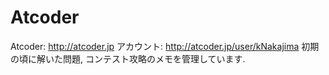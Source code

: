 # Atcoder
Atcoder: http://atcoder.jp
アカウント: http://atcoder.jp/user/kNakajima
初期の頃に解いた問題, コンテスト攻略のメモを管理しています.
